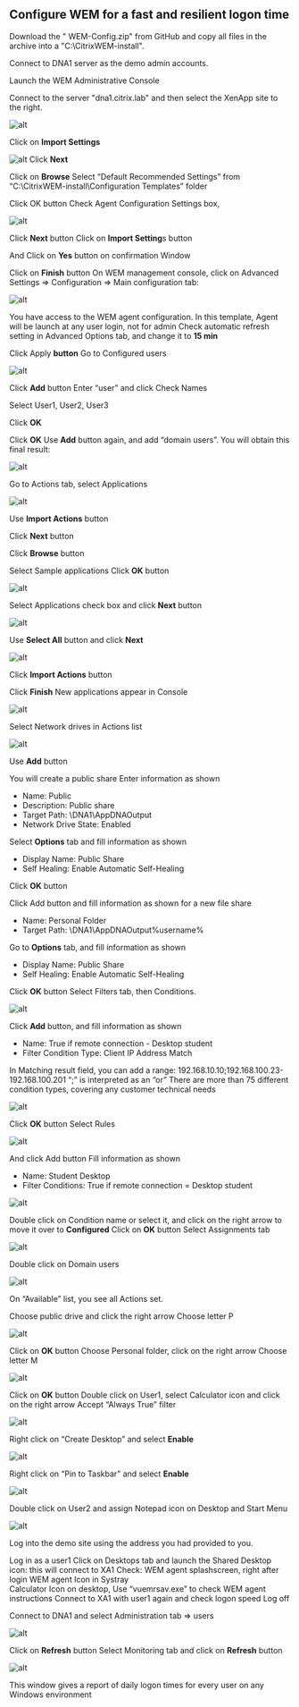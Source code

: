 
## Configure WEM for a fast and resilient logon time ##

Download the " 	WEM-Config.zip" from GitHub and copy all files in the archive into a "C:\CitrixWEM-install\".

Connect to DNA1 server as the demo admin accounts.

Launch the WEM Administrative Console

Connect to the server "dna1.citrix.lab" and then select the XenApp site to the right.

![alt](./Images/connect2.png)

Click on **Import Settings**

![alt](./Images/site-import.png)
Click **Next**
 
Click on **Browse**
Select “Default Recommended Settings” from 
“C:\CitrixWEM-install\Configuration Templates” folder
 
Click OK button
Check Agent Configuration Settings box,

![alt](./Images/agent-settings.png)
 
Click **Next** button
Click on **Import Setting**s button
 
And Click on **Yes** button on confirmation Window
 
Click on **Finish** button
On WEM management console, click on Advanced Settings => Configuration => Main configuration tab:

![alt](./Images/advanced-main-config.png)
 
You have access to the WEM agent configuration. In this template, Agent will be launch at any user login, not for admin
Check automatic refresh setting in Advanced Options tab, and change it to **15 min**
 
Click Apply **button**
Go to Configured users

![alt](./Images/config-users.png)

Click **Add** button
Enter “user” and click Check Names

Select User1, User2, User3
 
Click **OK**
 
Click **OK**
Use **Add** button again, and add “domain users”.
You will obtain this final result: 

![alt](./Images/users-final.png)
 
Go to Actions tab, select Applications

![alt](./Images/actions-apps.png)

Use **Import Actions** button
 
Click **Next** button
 
Click **Browse** button
 
Select Sample applications
Click **OK** button

![alt](./Images/sample-apps.png)
 
Select Applications check box and click **Next** button

![alt](./Images/actions-wizard.png) 

Use **Select All** button and click **Next**

![alt](./Images/actions-select-all.png) 

Click **Import Actions** button
 
Click **Finish**
New applications appear in Console

![alt](./Images/apps-console.png)
 
Select Network drives in Actions list

![alt](./Images/drive-select.png) 

Use **Add** button
 
You will create a public share
Enter information as shown

- Name: Public
- Description: Public share
- Target Path: \\DNA1\AppDNAOutput
- Network Drive State: Enabled

Select **Options** tab and fill information as shown

- Display Name: Public Share
- Self Healing: Enable Automatic Self-Healing
 
Click **OK** button

Click Add button and fill information as shown for a new file share

- Name: Personal Folder
- Target Path: \\DNA1\AppDNAOutput\%username%

Go to **Options** tab, and fill information as shown

- Display Name: Public Share
- Self Healing: Enable Automatic Self-Healing
 
Click **OK** button
Select Filters tab, then Conditions. 

![alt](./Images/filter-conditions.png)

Click **Add** button, and fill information as shown

- Name: True if remote connection - Desktop student
- Filter Condition Type: Client IP Address Match
 
In Matching result field, you can add a range: 192.168.10.10;192.168.100.23-192.168.100.201
“;” is interpreted as an “or”
There are more than 75 different condition types, covering any customer technical needs

![alt](./Images/filter-settings.png)

Click **OK** button
Select Rules

![alt](./Images/rules.png)

And click Add button
Fill information as shown

- Name: Student Desktop
- Filter Conditions: True if remote connection = Desktop student

![alt](./Images/rules-info.png)

Double click on Condition name or select it, and click on the right arrow to move it over to **Configured**
Click on **OK** button
Select Assignments tab

![alt](./Images/assignment.png)

Double click on Domain users

![alt](./Images/assignment-select.png)

On “Available” list, you see all Actions set.

Choose public drive and click the right arrow
Choose letter P

![alt](./Images/drive-letter.png)

Click on **OK** button
Choose Personal folder, click on the right arrow 
Choose letter M
 
![alt](./Images/drive-letter-personal.png)

Click on **OK** button
Double click on User1, select Calculator icon and click on the right arrow
Accept “Always True” filter

![alt](./Images/desktop-icon.png)

Right click on “Create Desktop” and select **Enable**

![alt](./Images/desktop-icon-pin.png)

Right click on “Pin to Taskbar” and select **Enable**

![alt](./Images/desktop-icon-pin2.png)
 
Double click on User2 and assign Notepad icon on Desktop and Start Menu

![alt](./Images/notepad-assign.png)

Log into the demo site using the address you had provided to you.

Log in as a user1
Click on Desktops tab and launch the Shared Desktop icon: this will connect to XA1
Check:
WEM agent splashscreen, right after login
WEM agent Icon in Systray  
Calculator Icon on desktop,
Use “vuemrsav.exe” to check WEM agent instructions
Connect to XA1 with user1 again and check logon speed
Log off

Connect to DNA1 and select Administration tab => users

![alt](./Images/users-final.png)

 Click on **Refresh** button
Select Monitoring tab and click on **Refresh** button

![alt](./Images/users-login.png)
 
This window gives a report of daily logon times for every user on any Windows environment
